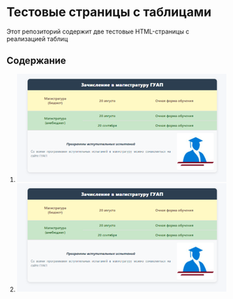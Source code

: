 # Тестовые страницы с таблицами

Этот репозиторий содержит две тестовые HTML-страницы с реализацией таблиц

## Содержание

1. ![Страница с таблицей зачисления в магистратуру](https://github.com/SJana0/testCreatingTables/blob/main/project/preview1.png)
2. ![Страница с таблицей продукции](https://github.com/SJana0/testCreatingTables/blob/main/project/preview1.png)
